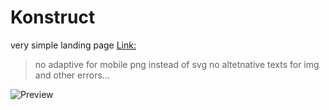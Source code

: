 # Konstruct
very simple landing page
[Link:](https://prystup.github.io/Konstruct/)

> no adaptive for mobile
> png instead of svg
> no altetnative texts for img
> and other errors...

![Preview]()
